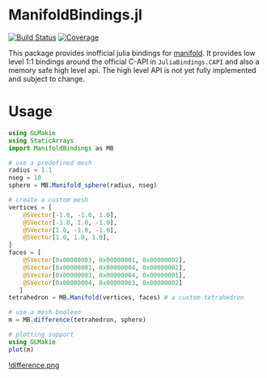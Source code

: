 # ManifoldBindings.jl

[![Build Status](https://github.com/jw3126/ManifoldBindings.jl/actions/workflows/CI.yml/badge.svg?branch=main)](https://github.com/jw3126/ManifoldBindings.jl/actions/workflows/CI.yml?query=branch%3Amain)
[![Coverage](https://codecov.io/gh/jw3126/ManifoldBindings.jl/branch/main/graph/badge.svg)](https://codecov.io/gh/jw3126/ManifoldBindings.jl)

This package provides inofficial julia bindings for [manifold](https://github.com/elalish/manifold).
It provides low level 1:1 bindings around the official C-API in `JuliaBindings.CAPI` and
also a memory safe high level api. The high level API is not yet fully implemented 
and subject to change.

# Usage
```julia
using GLMakie
using StaticArrays
import ManifoldBindings as MB

# use a predefined mesh
radius = 1.1
nseg = 10
sphere = MB.Manifold_sphere(radius, nseg)

# create a custom mesh
vertices = [
    @SVector[-1.0, -1.0, 1.0],
    @SVector[-1.0, 1.0, -1.0],
    @SVector[1.0, -1.0, -1.0],
    @SVector[1.0, 1.0, 1.0],
]
faces = [
    @SVector[0x00000003, 0x00000001, 0x00000002], 
    @SVector[0x00000001, 0x00000004, 0x00000002], 
    @SVector[0x00000003, 0x00000004, 0x00000001], 
    @SVector[0x00000004, 0x00000003, 0x00000002]
   ]
tetrahedron = MB.Manifold(vertices, faces) # a custom tetrahedron

# use a mesh boolean
m = MB.difference(tetrahedron, sphere)

# plotting support
using GLMakie
plot(m)
```
[!difference.png](resources/difference.png)
